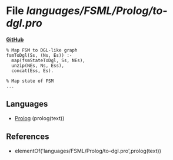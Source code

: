 # File _languages/FSML/Prolog/to-dgl.pro_
**[GitHub](https://github.com/softlang/yas/blob/master/languages/FSML/Prolog/to-dgl.pro)**
```
% Map FSM to DGL-like graph
fsmToDgl(Ss, (Ns, Es)) :-
  map(fsmStateToDgl, Ss, NEs),
  unzip(NEs, Ns, Ess),
  concat(Ess, Es).

% Map state of FSM
...
```

## Languages
* [Prolog](../languages/Prolog.md) (prolog(text))

## References
* elementOf('languages/FSML/Prolog/to-dgl.pro',prolog(text))
